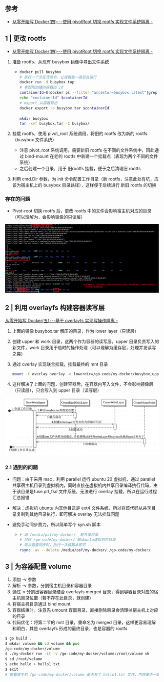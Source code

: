 ## 参考

- [从零开始写 Docker(四)---使用 pivotRoot 切换 rootfs 实现文件系统隔离 -](https://www.lixueduan.com/posts/docker/mydocker/04-change-rootfs-by-pivot-root/)



## 1 | 更改 rootfs

- [从零开始写 Docker(四)---使用 pivotRoot 切换 rootfs 实现文件系统隔离 -](https://www.lixueduan.com/posts/docker/mydocker/04-change-rootfs-by-pivot-root/)

1. 准备 rootfs，从现有 busybox 镜像中导出文件系统

   - ``` sh
     docker pull busybox
     # 执行一个交互式命令，让容器能一直后台运行
     docker run -d busybox top
     # 拿到刚创建的容器的 Id
     containerId=$(docker ps --filter "ancestor=busybox:latest"|grep -v IMAGE|awk '{print $1}')
     echo "containerId" $containerId
     # export 从容器导出
     docker export -o busybox.tar $containerId
     
     mkdir busybox
     tar -xvf busybox.tar -C busybox/
     ```

2. 挂载 rootfs，使用 pivot_root 系统调用，将旧的 rootfs 改为新的 rootfs（busybox 文件系统）

   - 注意 pivot_root 系统调用，需要新旧 rootfs 在不同的文件系统中，因此通过 bind-mount 在老的 rootfs 中新建一个挂载点（表现为两个不同的文件系统）
   - 之后创建一个目录，用于 旧rootfs 挂载，便于之后清理旧 rootfs 

3. 利用 cmd.Dir 参数，为 init 命令配置工作目录（新 rootfs，注意此处有坑，应该为宿主机上的 busybox 目录路径），这样便于后续进行 新旧 rootfs 的切换

### 存在的问题

- Pivot-root 切换 rootfs 后，更改 rootfs 中的文件会影响宿主机对应的目录（可以理解为，会影响镜像的只读层）

![pivot-root存在的问题](imgs/2-构造镜像/pivot-root存在的问题.png)



## 2 | 利用 overlayfs 构建容器读写层

[从零开始写 Docker(五)---基于 overlayfs 实现写操作隔离 -](https://www.lixueduan.com/posts/docker/mydocker/05-isolate-operate-by-overlayfs/)

1. 上面的镜像 busybox.tar 解压的目录，作为 lower layer（只读层）

2. 创建 upper 和 work 目录，这两个作为容器的读写层，upper 目录负责写入的新文件，work 目录用于临时的操作处理（可以理解为缓存层，处理并发读写之类）

3. 通过 overlay 实现联合挂载，挂载最终的 mnt 目录

   ``` sh
   mount -t overlay overlay -o lowerdir=/go-code/my-docker/busybox,upperdir=/go-code/my-docker/upper,workdir=/go-code/my-docker/work /go-code/my-docker/mnt
   ```

4. 这样解决了上面的问题，创建容器后，在容器内写入文件，不会影响镜像层（只读层），只会写入到 upper 目录（读写层）

![overlayfs代码逻辑](imgs/2-构造镜像/overlayfs代码逻辑.png)

### 2.1 遇到的问题

- 问题：由于采用 mac，利用 parallel 运行 ubuntu 20 虚拟机，通过 parallel 共享宿主机目录到虚拟机内，同时直接在虚拟机内共享目录编译执行代码，由于该目录是fuse.prl_fsd 文件系统，无法进行 overlay 挂载，所以在运行过程汇总报错

- 解决：虚拟机 ubuntu 内其他目录是 ext4 文件系统，所以将该代码从共享目录复制到其他目录执行，即可解决 overlay 无法挂载问题

- 避免手动同步费力，所以简单写个 syn.sh 脚本

  - ``` sh
    # 源 /media/psf/my-docker/  是共享目录
    # 目标 /go-code/my-docker/ 是ubuntu虚拟机内目录
    # 每次需要同步时，执行一次该脚本即可
    rsync -av --delete /media/psf/my-docker/ /go-code/my-docker/
    ```

## 3 | 为容器配置 volume

1. 添加 -v 参数
2. 解析 -v 参数，分割宿主机目录和容器目录
3. 通过-v 分割出容器目录结合 overlayfs merged 目录，得到容器目录对应的宿主机目录位置（若不存在此目录，就创建）
4. 将宿主机目录通过 bind mount
5. 容器结束时，注意先 umount 容器目录，直接删除目录会清理掉宿主机上对应的目录
6. 代码优化：将第二节的 mnt 目录，重命名为 merged 目录，这样更容易理解和明白，其是 overlayfs 形成的最终目录，也是容器的 rootfs

``` sh
$ go build .
$ mkdir volume && cd volume && pwd
/go-code/my-docker/volume
$ ./my-docker run -it -v /go-code/my-docker/volume:/root/volume sh
$ cd /root/volume 
$ echo hello > hello1.txt
$ exit
# 查看宿主机 /go-code/my-docker/volume 是否有个 hello1.txt 文件，内容是否一致，一致就符合要求
```

